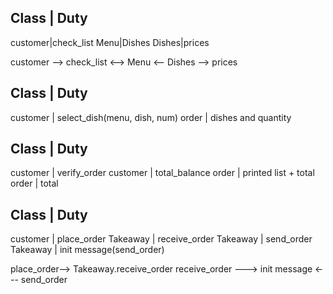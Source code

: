 Class    |    Duty
----------------------------------

customer|check_list
Menu|Dishes 
Dishes|prices 



customer --> check_list <--> Menu <-- Dishes --> prices


Class    | Duty
--------------
customer | select_dish(menu, dish, num)
order    | dishes and quantity



Class | Duty
--------------
customer | verify_order
customer | total_balance
order    | printed list + total
order    | total



Class | Duty
--------------
customer | place_order
Takeaway | receive_order
Takeaway | send_order
Takeaway | init message(send_order)



place_order--> Takeaway.receive_order
receive_order ---> init message <--- send_order
